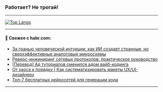 ### Работает? Не трогай!

---
<!--
#### 🛠️ Technical stack:

![Java](https://img.shields.io/badge/Java-informational?logo=Oracle&style=flat&logoColor=white&color=FF4500)
![Kotlin](https://img.shields.io/badge/Kotlin-informational?logo=Kotlin&style=flat&logoColor=white&color=774D97)
![TS](https://img.shields.io/badge/TypeScript-informational?logo=typeScript&style=flat&logoColor=black&color=017acc)
![Python](https://img.shields.io/badge/Python-informational?logo=Python&style=flat&logoColor=black&color=ffdd54) <br>
![Spring](https://img.shields.io/badge/Spring-informational?logo=Spring&style=flat&logoColor=white&color=6DB33F) 
![SpringBoot](https://img.shields.io/badge/SpringBoot-informational?logo=SpringBoot&style=flat&logoColor=white&color=6DB33F)
![Nest](https://img.shields.io/badge/NestJS-informational?logo=NestJS&style=flat&logoColor=white&color=E0234E) 
![NodeJS](https://img.shields.io/badge/NodeJS-informational?logo=node.js&style=flat&logoColor=white&color=70A760)<br>
![PostgreSQL](https://img.shields.io/badge/PostgreSQL-informational?logo=PostgreSQL&style=flat&logoColor=white&color=DAA520)
![MongoDB](https://img.shields.io/badge/MongoDB-informational?logo=MongoDB&style=flat&logoColor=white&color=870000)
![Apache](https://img.shields.io/badge/Apache-informational?logo=apache&style=flat&logoColor=white&color=f74e28)

___ 
-->

<!--- #### 🛠️ : --->

[![Top Langs](https://github-readme-stats-82jvfl3w3-advtsettinggmailcoms-projects.vercel.app/api/top-langs/?username=zloylis&langs_count=10&hide_title=true&title_color=e6edf3&size_weight=0.5&count_weight=0.5&layout=compact&hide_progress=true&hide_border=true&theme=dracula&hide=css,makefile,cmake)](https://github.com/zloylis)

<!---


####  :octocat:&nbsp;&nbsp; Статистика:

![GitHub stats](https://github-readme-stats-u2qms2cxw-advtsettinggmailcoms-projects.vercel.app/api?username=zloylis&show_icons=true&hide_border=true&theme=dracula&title_color=e6edf3&include_all_commits=true&count_private=true&hide_rank=false&hide_title=true&rank_icon=github)
-->
---

#### 💬 Свежее с habr.com:

<!-- BLOG-POST-LIST:START -->
- [За гранью человеческой интуиции: как ИИ создает странные, но сверхэффективные аналоговые микросхемы](https://habr.com/ru/articles/956850/?utm_source=habrahabr&utm_medium=rss&utm_campaign=956850)
- [Реверс-инжиниринг сетевых протоколов: практическое руководство](https://habr.com/ru/companies/simbirsoft/articles/955950/?utm_source=habrahabr&utm_medium=rss&utm_campaign=955950)
- [[Перевод] Ад туториалов сменился адом вайб-кодинга](https://habr.com/ru/companies/ruvds/articles/956412/?utm_source=habrahabr&utm_medium=rss&utm_campaign=956412)
- [От хаоса к порядку | Как систематизировать макеты UX/UI-дизайнеру](https://habr.com/ru/companies/severstal/articles/956814/?utm_source=habrahabr&utm_medium=rss&utm_campaign=956814)
- [Топ-7 бесплатных нейросетей для генерации кода](https://habr.com/ru/companies/bothub/articles/955528/?utm_source=habrahabr&utm_medium=rss&utm_campaign=955528)
<!-- BLOG-POST-LIST:END -->

---

